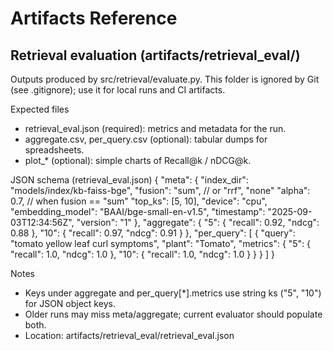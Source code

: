 # Artifacts Reference

## Retrieval evaluation (artifacts/retrieval_eval/)
Outputs produced by src/retrieval/evaluate.py. This folder is ignored by Git (see .gitignore); use it for local runs and CI artifacts.

Expected files
- retrieval_eval.json (required): metrics and metadata for the run.
- aggregate.csv, per_query.csv (optional): tabular dumps for spreadsheets.
- plot_* (optional): simple charts of Recall@k / nDCG@k.

JSON schema (retrieval_eval.json)
{
  "meta": {
    "index_dir": "models/index/kb-faiss-bge",
    "fusion": "sum",           // or "rrf", "none"
    "alpha": 0.7,              // when fusion == "sum"
    "top_ks": [5, 10],
    "device": "cpu",
    "embedding_model": "BAAI/bge-small-en-v1.5",
    "timestamp": "2025-09-03T12:34:56Z",
    "version": "1"
  },
  "aggregate": {
    "5":  { "recall": 0.92, "ndcg": 0.88 },
    "10": { "recall": 0.97, "ndcg": 0.91 }
  },
  "per_query": [
    {
      "query": "tomato yellow leaf curl symptoms",
      "plant": "Tomato",
      "metrics": {
        "5":  { "recall": 1.0, "ndcg": 1.0 },
        "10": { "recall": 1.0, "ndcg": 1.0 }
      }
    }
  ]
}

Notes
- Keys under aggregate and per_query[*].metrics use string ks ("5", "10") for JSON object keys.
- Older runs may miss meta/aggregate; current evaluator should populate both.
- Location: artifacts/retrieval_eval/retrieval_eval.json
